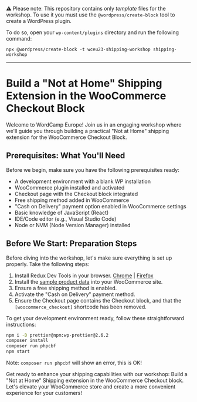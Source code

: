 ⚠️ Please note: This repository contains only _template_ files for the workshop. To use it you must use the `@wordpress/create-block` tool to create a WordPress plugin.

To do so, open your `wp-content/plugins` directory and run the following command:

`npx @wordpress/create-block -t wceu23-shipping-workshop shipping-workshop`

---
# Build a "Not at Home" Shipping Extension in the WooCommerce Checkout Block

Welcome to WordCamp Europe! Join us in an engaging workshop where we'll guide you through building a practical "Not at Home" shipping extension for the WooCommerce Checkout Block.

## Prerequisites: What You'll Need

Before we begin, make sure you have the following prerequisites ready:

- A development environment with a blank WP installation
- WooCommerce plugin installed and activated
- Checkout page with the Checkout block integrated
- Free shipping method added in WooCommerce
- "Cash on Delivery" payment option enabled in WooCommerce settings
- Basic knowledge of JavaScript (React)
- IDE/Code editor (e.g., Visual Studio Code)
- Node or NVM (Node Version Manager) installed

## Before We Start: Preparation Steps

Before diving into the workshop, let's make sure everything is set up properly. Take the following steps:

1. Install Redux Dev Tools in your browser. [Chrome](https://chrome.google.com/webstore/detail/redux-devtools/lmhkpmbekcpmknklioeibfkpmmfibljd) | [Firefox](https://addons.mozilla.org/en-US/firefox/addon/reduxdevtools/)
2. Install the [sample product data](https://raw.githubusercontent.com/woocommerce/woocommerce/trunk/plugins/woocommerce/sample-data/sample_products.xml) into your WooCommerce site.
3. Ensure a free shipping method is enabled.
4. Activate the "Cash on Delivery" payment method.
5. Ensure the Checkout page contains the Checkout block, and that the `[woocommerce_checkout]` shortcode has been removed.

To get your development environment ready, follow these straightforward instructions:

```bash
npm i -D prettier@npm:wp-prettier@2.6.2
composer install
composer run phpcbf
npm start
```

Note: `composer run phpcbf` will show an error, this is OK!

Get ready to enhance your shipping capabilities with our workshop: Build a "Not at Home" Shipping extension in the WooCommerce Checkout block. Let's elevate your WooCommerce store and create a more convenient experience for your customers!
